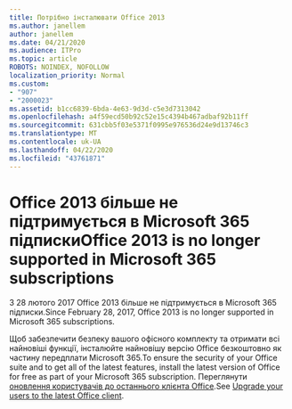 ```yaml
---
title: Потрібно інсталювати Office 2013
ms.author: janellem
author: janellem
ms.date: 04/21/2020
ms.audience: ITPro
ms.topic: article
ROBOTS: NOINDEX, NOFOLLOW
localization_priority: Normal
ms.custom:
- "907"
- "2000023"
ms.assetid: b1cc6839-6bda-4e63-9d3d-c5e3d7313042
ms.openlocfilehash: a4f59ecd50b92c52e15c4394b467adbaf92b11ff
ms.sourcegitcommit: 631cbb5f03e5371f0995e976536d24e9d13746c3
ms.translationtype: MT
ms.contentlocale: uk-UA
ms.lasthandoff: 04/22/2020
ms.locfileid: "43761871"
---
```

# <a name="office-2013-is-no-longer-supported-in-microsoft-365-subscriptions"></a><span data-ttu-id="57194-102">Office 2013 більше не підтримується в Microsoft 365 підписки</span><span class="sxs-lookup"><span data-stu-id="57194-102">Office 2013 is no longer supported in Microsoft 365 subscriptions</span></span>

<span data-ttu-id="57194-103">З 28 лютого 2017 Office 2013 більше не підтримується в Microsoft 365 підписки.</span><span class="sxs-lookup"><span data-stu-id="57194-103">Since February 28, 2017, Office 2013 is no longer supported in Microsoft 365 subscriptions.</span></span>
  
<span data-ttu-id="57194-104">Щоб забезпечити безпеку вашого офісного комплекту та отримати всі найновіші функції, інсталюйте найновішу версію Office безкоштовно як частину передплати Microsoft 365.</span><span class="sxs-lookup"><span data-stu-id="57194-104">To ensure the security of your Office suite and to get all of the latest features, install the latest version of Office for free as part of your Microsoft 365 subscription.</span></span> <span data-ttu-id="57194-105">Переглянути [оновлення користувачів до останнього клієнта Office](https://docs.microsoft.com/office365/admin/setup/upgrade-users-to-latest-office-client).</span><span class="sxs-lookup"><span data-stu-id="57194-105">See [Upgrade your users to the latest Office client](https://docs.microsoft.com/office365/admin/setup/upgrade-users-to-latest-office-client).</span></span>
  